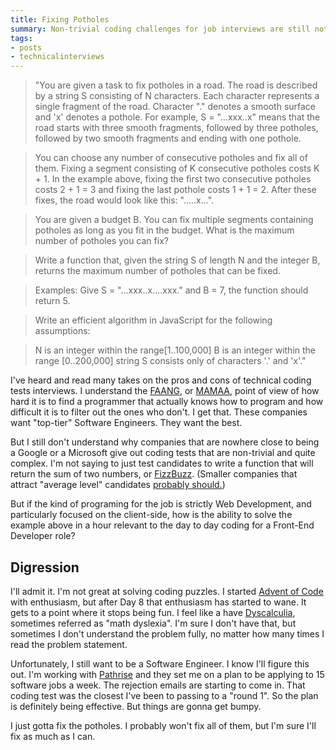 ```yaml
---
title: Fixing Potholes
summary: Non-trivial coding challenges for job interviews are still not the best way to hire if you're not Google
tags:
- posts
- technicalinterviews
---
```


> "You are given a task to fix potholes in a road. The road is described by a string S consisting of N characters. Each character represents a single fragment of the road. Character "." denotes a smooth surface and 'x' denotes a pothole. For example, S = "...xxx..x" means that the road starts with three smooth fragments, followed by three potholes, followed by two smooth fragments and ending with one pothole.

> You can choose any number of consecutive potholes and fix all of them. Fixing a segment consisting of K consecutive potholes costs K + 1. In the example above, fixing the first two consecutive potholes costs 2 + 1 = 3 and fixing the last pothole costs 1 + 1 = 2. After these fixes, the road would look like this: ".....x...". 

> You are given a budget B. You can fix multiple segments containing potholes as long as you fit in the budget. What is the maximum number of potholes you can fix?

> Write a function that, given the string S of length N and the integer B, returns the maximum number of potholes that can be fixed.
 
> Examples: 
> Give S = "...xxx..x....xxx." and B = 7, the function should return 5. 

> Write an efficient algorithm in JavaScript for the following assumptions:
 
> N is an integer within the range[1..100,000]
> B is an integer within the range [0..200,000]
> string S consists only of characters '.' and 'x'."

I've heard and read many takes on the pros and cons of technical coding tests interviews. I understand the [FAANG](https://www.fastcompany.com/90790394/what-is-a-faang-company), or [MAMAA](https://www.fastcompany.com/90790394/what-is-a-faang-company), point of view of how hard it is to find a programmer that actually knows how to program and how difficult it is to filter out the ones who don't. I get that. These companies want "top-tier" Software Engineers. They want the best. 

But I still don't understand why companies that are nowhere close to being a Google or a Microsoft give out coding tests that are non-trivial and quite complex. I'm not saying to just test candidates to write a function that will return the sum of two numbers, or [FizzBuzz](https://en.wikipedia.org/wiki/Fizz_buzz). (Smaller companies that attract "average level" candidates [probably should.](https://blog.codinghorror.com/why-cant-programmers-program/)) 

But if the kind of programing for the job is strictly Web Development, and particularly focused on the client-side, how is the ability to solve the example above in a hour relevant to the day to day coding for a Front-End Developer role?

## Digression

I'll admit it. I'm not great at solving coding puzzles. I started [Advent of Code](https://adventofcode.com/2022) with enthusiasm, but after Day 8 that enthusiasm has started to wane. It gets to a point where it stops being fun. I feel like a have [Dyscalculia](https://en.wikipedia.org/wiki/Dyscalculia), sometimes referred as "math dyslexia". I'm sure I don't have that, but sometimes I don't understand the problem fully, no matter how many times I read the problem statement.

Unfortunately, I still want to be a Software Engineer. I know I'll figure this out. I'm working with [Pathrise](https://www.pathrise.com/) and they set me on a plan to be applying to 15 software jobs a week. The rejection emails are starting to come in. That coding test was the closest I've been to passing to a "round 1". So the plan is definitely being effective. But things are gonna get bumpy. 

I just gotta fix the potholes. I probably won't fix all of them, but I'm sure I'll fix as much as I can.

